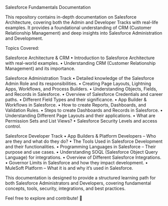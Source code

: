 
Salesforce Fundamentals Documentation

This repository contains in-depth documentation on Salesforce Architecture, covering both the Admin and Developer Tracks with real-life examples. It provides a foundational understanding of CRM (Customer Relationship Management) and deep insights into Salesforce Administration and Development.

Topics Covered:

Salesforce Architecture & CRM
	•	Introduction to Salesforce Architecture with real-world examples.
	•	Understanding CRM (Customer Relationship Management) and its importance.

Salesforce Administration Track
	•	Detailed knowledge of the Salesforce Admin Role and its responsibilities.
	•	Creating Page Layouts, Lightning Apps, Workflows, and Process Builders.
	•	Understanding Objects, Fields, and Records in Salesforce.
	•	Overview of Salesforce Credentials and career paths.
	•	Different Field Types and their significance.
	•	App Builder & Workflows in Salesforce.
	•	How to create Reports, Dashboards, and Validation Rules.
	•	Steps to create Dashboards and Records in Salesforce.
	•	Understanding Different Page Layouts and their applications.
	•	What are Permission Sets and List Views?
	•	Salesforce Security Levels and access control.

Salesforce Developer Track
	•	App Builders & Platform Developers – Who are they and what do they do?
	•	The Tools Used in Salesforce Development and their functionalities.
	•	Programming Languages in Salesforce – Their purpose and use cases.
	•	Understanding SOQL (Salesforce Object Query Language) for integrations.
	•	Overview of Different Salesforce Integrations.
	•	Governor Limits in Salesforce and how they impact development.
	•	MuleSoft Platform – What it is and why it’s used in Salesforce.

This documentation is designed to provide a structured learning path for both Salesforce Administrators and Developers, covering fundamental concepts, tools, security, integrations, and best practices.

Feel free to explore and contribute! 🚀
